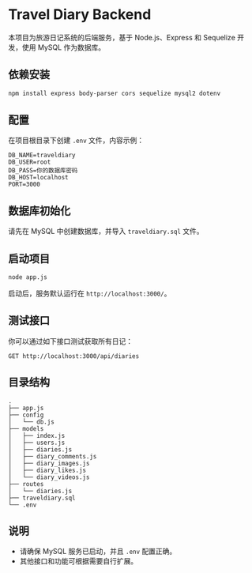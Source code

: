 # Travel Diary Backend

本项目为旅游日记系统的后端服务，基于 Node.js、Express 和 Sequelize 开发，使用 MySQL 作为数据库。

## 依赖安装

```bash
npm install express body-parser cors sequelize mysql2 dotenv
```

## 配置

在项目根目录下创建 `.env` 文件，内容示例：

```
DB_NAME=traveldiary
DB_USER=root
DB_PASS=你的数据库密码
DB_HOST=localhost
PORT=3000
```

## 数据库初始化

请先在 MySQL 中创建数据库，并导入 `traveldiary.sql` 文件。

## 启动项目

```bash
node app.js
```

启动后，服务默认运行在 `http://localhost:3000/`。

## 测试接口

你可以通过如下接口测试获取所有日记：

```
GET http://localhost:3000/api/diaries
```

## 目录结构

```
.
├── app.js
├── config
│   └── db.js
├── models
│   ├── index.js
│   ├── users.js
│   ├── diaries.js
│   ├── diary_comments.js
│   ├── diary_images.js
│   ├── diary_likes.js
│   └── diary_videos.js
├── routes
│   └── diaries.js
├── traveldiary.sql
└── .env
```

## 说明

- 请确保 MySQL 服务已启动，并且 `.env` 配置正确。
- 其他接口和功能可根据需要自行扩展。
